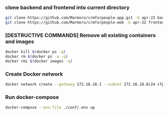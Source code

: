 ### clone backend and frontend into current directory
```bash
git clone https://github.com/Marmoro/crmforpeople-app.git -b apr-22 backend &&
git clone https://github.com/Marmoro/crmforpeople-web -b apr-22 frontend
```

### [DESTRUCTIVE COMMANDS] Remove all existing containers and images
```bash
docker kill $(docker ps -q)
docker rm $(docker ps -a -q)
docker rmi $(docker images -q)
```

### Create Docker network
```bash
docker network create --gateway 172.16.18.1 --subnet 172.16.18.0/24 cfp_net
```

### Run docker-compose
```bash
docker-compose --env-file ./conf/.env up
```